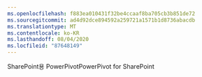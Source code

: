 ```yaml
---
ms.openlocfilehash: f883ea010431f32be4ccaaf8ba705cb3b851de72
ms.sourcegitcommit: ad4d92dce894592a259721a1571b1d8736abacdb
ms.translationtype: MT
ms.contentlocale: ko-KR
ms.lasthandoff: 08/04/2020
ms.locfileid: "87648149"
---
```

<span data-ttu-id="f0d23-101">SharePoint용 PowerPivot</span><span class="sxs-lookup"><span data-stu-id="f0d23-101">PowerPivot for SharePoint</span></span>
